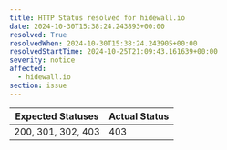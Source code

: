```yaml
---
title: HTTP Status resolved for hidewall.io
date: 2024-10-30T15:38:24.243893+00:00
resolved: True
resolvedWhen: 2024-10-30T15:38:24.243905+00:00
resolvedStartTime: 2024-10-25T21:09:43.161639+00:00
severity: notice
affected:
  - hidewall.io
section: issue
---
```


| Expected Statuses | Actual Status  |
|-------------------|----------------|
| 200, 301, 302, 403 | 403 |
